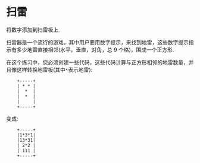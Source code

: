 # 扫雷

将数字添加到扫雷板上.

扫雷器是一个流行的游戏，其中用户要用数字提示，来找到地雷，这些数字提示指示有多少地雷直接相邻(水平，垂直，对角，总 9 个格)，围成一个正方形.

在这个练习中，您必须创建一些代码，这些代码计算与正方形相邻的地雷数量，并且像这样转换地雷板(其中`*`表示地雷):

```
    +-----+
    | * * |
    |  *  |
    |  *  |
    |     |
    +-----+
```

变成:

```
    +-----+
    |1*3*1|
    |13*31|
    | 2*2 |
    | 111 |
    +-----+
```

[help-page]: https://exercism.io/tracks/rust/learning
[modules]: https://doc.rust-lang.org/book/ch07-00-modules.html
[cargo]: https://doc.rust-lang.org/book/ch14-00-more-about-cargo.html
[rust-tests]: https://doc.rust-lang.org/book/ch11-02-running-tests.html
